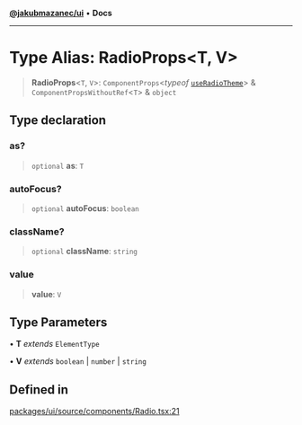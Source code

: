 [**@jakubmazanec/ui**](../README.md) • **Docs**

---

# Type Alias: RadioProps\<T, V\>

> **RadioProps**\<`T`, `V`\>: `ComponentProps`\<_typeof_
> [`useRadioTheme`](../functions/useRadioTheme.md)\> & `ComponentPropsWithoutRef`\<`T`\> & `object`

## Type declaration

### as?

> `optional` **as**: `T`

### autoFocus?

> `optional` **autoFocus**: `boolean`

### className?

> `optional` **className**: `string`

### value

> **value**: `V`

## Type Parameters

• **T** _extends_ `ElementType`

• **V** _extends_ `boolean` \| `number` \| `string`

## Defined in

[packages/ui/source/components/Radio.tsx:21](https://github.com/jakubmazanec/tools/blob/e8ae4d79f84effbab1b79b1c88222a54b84f3504/packages/ui/source/components/Radio.tsx#L21)
